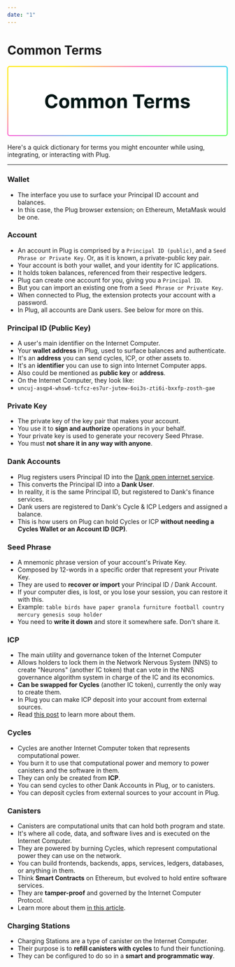 ```yaml
---
date: "1"
---
```


# Common Terms
![](imgs/terms.png)

Here's a quick dictionary for terms you might encounter while using, integrating, or interacting with Plug.

-----

### Wallet
- The interface you use to surface your Principal ID account and balances.
- In this case, the Plug browser extension; on Ethereum, MetaMask would be one.

### Account
- An account in Plug is comprised by a `Principal ID (public)`, and a `Seed Phrase or Private Key`. Or, as it is known, a private-public key pair.
- Your account is both your wallet, and your identity for IC applications.
- It holds token balances, referenced from their respective ledgers.
- Plug can create one account for you, giving you a `Principal ID`.
- But you can import an existing one from a `Seed Phrase or Private Key`.
- When connected to Plug, the extension protects your account with a password.
- In Plug, all accounts are Dank users. See below for more on this.


### Principal ID (Public Key)
- A user's main identifier on the Internet Computer.
- Your  **wallet address** in Plug, used to surface balances and authenticate.
- It's an **address** you can send cycles, ICP, or other assets to.
- It's an **identifier** you can use to sign into Internet Computer apps.
- Also could be mentioned as **public key** or **address**.
- On the Internet Computer, they look like:
- `uncuj-asqp4-whsw6-tcfcz-es7ur-jutew-6oi3s-zti6i-bxxfp-zosth-gae`

### Private Key
- The private key of the key pair that makes your account.
- You use it to **sign and authorize** operations in your behalf.
- Your private key is used to generate your recovery Seed Phrase.
- You must **not share it in any way with anyone**.


### Dank Accounts
- Plug registers users Principal ID into the [Dank open internet service](https://dank.ooo).
- This converts the Principal ID into a **Dank User**.
- In reality, it is the same Principal ID, but registered to Dank's finance services.
- Dank users are registered to Dank's Cycle & ICP Ledgers and assigned a balance.
- This is how users on Plug can hold Cycles or ICP **without needing a Cycles Wallet or an Account ID (ICP)**.

### Seed Phrase
- A mnemonic phrase version of your account's Private Key.
- Composed by 12-words in a specific order that represent your Private Key.
- They are used to **recover or import** your Principal ID / Dank Account.
- If your computer dies, is lost, or you lose your session, you can restore it with this.
- Example: `table birds have paper granola furniture football country mercury genesis soup holder`
- You need to **write it down** and store it somewhere safe. Don't share it.

### ICP
- The main utility and governance token of the Internet Computer
- Allows holders to lock them in the Network Nervous System (NNS) to create "Neurons" (another IC token) that can vote in the NNS governance algorithm system in charge of the IC and its economics.
- **Can be swapped for Cycles** (another IC token), currently the only way to create them.
- In Plug you can make ICP deposit into your account from external sources.
- Read [this post](https://medium.com/dfinity/the-internet-computers-token-economics-an-overview-29e238bd1d83#:~:text=ICP%20tokens%20allow%20users%20to,proposals%20and%20earn%20voting%20rewards.) to learn more about them.

### Cycles
- Cycles are another Internet Computer token that represents computational power.
- You burn it to use that computational power and memory to power canisters and the software in them.
- They can only be created from **ICP**.
- You can send cycles to other Dank Accounts in Plug, or to canisters.
- You can deposit cycles from external sources to your account in Plug.

### Canisters
- Canisters are computational units that can hold both program and state.
- It's where all code, data, and software lives and is executed on the Internet Computer.
- They are powered by burning Cycles, which represent computational power they can use on the network.
- You can build frontends, backends, apps, services, ledgers, databases, or anything in them.
- Think **Smart Contracts** on Ethereum, but evolved to hold entire software services.
- They are **tamper-proof** and governed by the Internet Computer Protocol.
- Learn more about them [in this article](https://medium.com/dfinity/the-internet-computers-token-economics-an-overview-29e238bd1d83#:~:text=ICP%20tokens%20allow%20users%20to,proposals%20and%20earn%20voting%20rewards.).

### Charging Stations
- Charging Stations are a type of canister on the Internet Computer.
- Their purpose is to **refill canisters with cycles** to fund their functioning.
- They can be configured to do so in a **smart and programmatic way**.